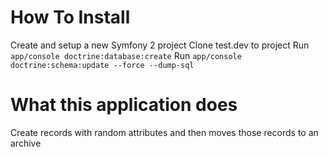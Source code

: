 How To Install
========

Create and setup a new Symfony 2 project
Clone test.dev to project
Run `app/console doctrine:database:create`
Run `app/console doctrine:schema:update --force --dump-sql`

What this application does
========
Create records with random attributes and then moves those records to an archive
